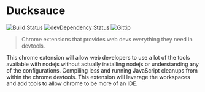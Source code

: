 Ducksauce 
==========
[![Build Status](https://travis-ci.org/fassetar/Ducksauce.svg?branch=master)](https://travis-ci.org/fassetar/Ducksauce)
[![devDependency Status](https://david-dm.org/fassetar/ducksauce/dev-status.svg)](https://david-dm.org/fassetar/ducksauce#info=devDependencies)
<a href="https://www.gittip.com/fassetar/"><img src="http://img.shields.io/gittip/fassetar.png" alt="Gittip"></a>

>Chrome extensions that provides web devs everything they need in devtools. 

This chrome extension will allow web developers to use a lot of the tools available with nodejs without actually installing nodejs or understanding any of the configurations. Compiling less and running JavaScript cleanups from within the chrome devtools. This extension will leverage the workspaces and add tools to allow chrome to be more of an IDE.

